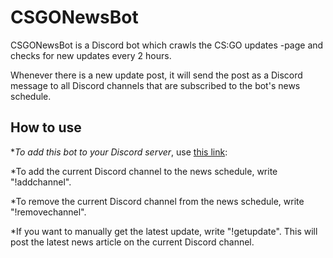 # CSGONewsBot
CSGONewsBot is a Discord bot which crawls the CS:GO updates -page and checks for new updates every 2 hours.

Whenever there is a new update post, it will send the post as a Discord message to all Discord channels that are subscribed to the bot's news schedule.

## How to use
*_To add this bot to your Discord server_, use [this link](https://discordapp.com/api/oauth2/authorize?client_id=562687174697549856&permissions=522304&scope=bot):

*To add the current Discord channel to the news schedule, write "!addchannel".

*To remove the current Discord channel from the news schedule, write "!removechannel".

*If you want to manually get the latest update, write "!getupdate". This will post the latest news article on the current Discord channel.
